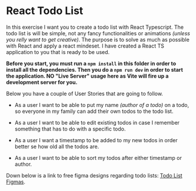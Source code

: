 # React Todo List

In this exercise I want you to create a todo list with React Typescript. The todo list is will be simple, not any fancy functionalities or animations _(unless you relly want to get creative)_. The purpose is to solve as much as possible with React and apply a react mindeset. I have created a React TS application to you that is ready to be used.

**Before you start, you must run a `npm install` in this folder in order to install all the dependencies. Then you do a `npm run dev` in order to start the application. NO "Live Server" usage here as Vite will fire up a development server for you.**

Below you have a couple of User Stories that are going to follow.

<!-- - As a user I want to be able to view all my todos in the same place, to get a good overview of what I have to do. -->

<!-- - As user I want to be able to add new todos to my todo list so I can update my todo list when I find something else that I need to do. -->

<!-- - As a user I want to mark a todo as completed so I can see which todos I have left to do. -->

<!-- - As a user I want to remove a todo from the list so I can keep my list as clean and short as possible. -->

<!-- - As a user I want to be able to move todos up and down in order to prioritize what I have to do. -->

<!-- - As a user I want everything on my todo list on the same page because I don't want to navigate between pages and to get a good overview of everything. -->

- As a user I want to be able to put my name _(author of a todo)_ on a todo, so everyone in my family can add their own todos to the todo list.

- As a user I want to be able to edit existing todos in case I remember something that has to do with a specific todo.

- As a user I want a timestamp to be added to my new todos in order better se how old all the todos are.

- As a user I want to be able to sort my todos after either timestamp or author.

Down below is a link to free figma designs regarding todo lists: [Todo List Figmas](https://www.figma.com/community/tag/todo%20list/files).
